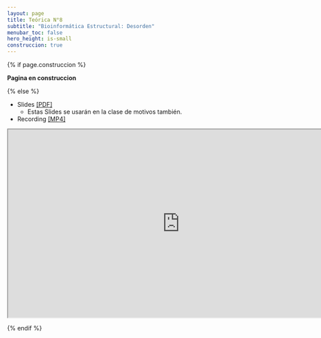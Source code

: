 ```yaml
---
layout: page
title: Teórica N°8
subtitle: "Bioinformática Estructural: Desorden"
menubar_toc: false
hero_height: is-small
construccion: true
---
```


{% if page.construccion %}

**Pagina en construccion**

{% else %}

- Slides [[PDF]](https://drive.google.com/file/d/1HAaOMj4njY59sJ51pP5EsPMvJPR_GSee/view?usp=sharing)
    - Estas Slides se usarán en la clase de motivos también.
- Recording [[MP4]](https://drive.google.com/file/d/1qvSyv6UudeecFgPd7Xbewrqi9JEIfIH9/view?usp=sharing)

<iframe src="https://drive.google.com/file/d/1qvSyv6UudeecFgPd7Xbewrqi9JEIfIH9/preview" width="800" height="440"></iframe>

{% endif %}